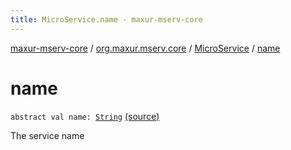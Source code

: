 ```yaml
---
title: MicroService.name - maxur-mserv-core
---
```


[maxur-mserv-core](../../index.html) / [org.maxur.mserv.core](../index.html) / [MicroService](index.html) / [name](.)

# name

`abstract val name: `[`String`](https://kotlinlang.org/api/latest/jvm/stdlib/kotlin/-string/index.html) [(source)](https://github.com/myunusov/maxur-mserv/tree/master/maxur-mserv-core/src/main/kotlin/org/maxur/mserv/core/MicroService.kt#L19)

The service name

